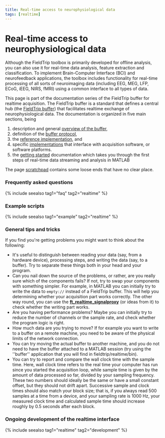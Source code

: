 ```yaml
---
title: Real-time access to neurophysiological data
tags: [realtime]
---
```


# Real-time access to neurophysiological data

Although the FieldTrip toolbox is primarily developed for offline analysis, you can also use it for real-time data analysis, feature extraction and classification. To implement Brain-Computer Interface (BCI) and neurofeedback applications, the toolbox includes functionality for real-time processing of all sorts of neuroimaging data (including EEG, MEG, LFP, ECoG, iEEG, NIRS, fMRI) using a common interface to all types of data.

This page is part of the documentation series of the FieldTrip buffer for realtime acquisition. The FieldTrip buffer is a standard that defines a central hub (the [FieldTrip buffer](/development/realtime)) that facilitates realtime exchange of neurophysiological data. The documentation is organized in five main sections, being

1.  description and general [overview of the buffer](/development/realtime/buffer_overview),
2.  definition of the [buffer protocol](/development/realtime/buffer_protocol),
3.  the [reference implementation](/development/realtime/reference_implementation), and
4.  specific [implementations](/development/realtime/implementation) that interface with acquisition software, or software platforms.
5.  the [getting started](/getting_started/realtime) documentation which takes you through the first steps of real-time data streaming and analysis in MATLAB

The page [scratchpad](/development/realtime/scratchpad) contains some loose ends that have no clear place.

### Frequently asked questions

{% include seealso tag1="faq" tag2="realtime" %}

### Example scripts

{% include seealso tag1="example" tag2="realtime" %}

### General tips and tricks

If you find you're getting problems you might want to think about the following:

- It's useful to distinguish between reading your data (say, from a hardware device), processing steps, and writing the data (say, to a buffer). Try to separate these things both in your head and your program.
- Can you nail down the source of the problems, or rather, are you really sure which of the components fails? If not, try to swap your components with something simpler. For example, in MATLAB you can initially try to write the data to `empty://` instead of a FieldTrip buffer. This will help you determining whether your acquisition part works correctly. The other way round, you can use the **[ft_realtime_signalproxy](https://github.com/fieldtrip/fieldtrip/blob/release/ft_realtime_signalproxy.m)** (or ideas from it) to check whether the writing part works.
- Are you having performance problems? Maybe you can initially try to reduce the number of channels or the sample rate, and check whether the program logic is right.
- How much data are you trying to move? If for example you want to write to a buffer on a remote machine, you need to be aware of the physical limits of the network connection.
- You can try moving the actual buffer to another machine, and you do not need to have the buffer attached to a MATLAB session (try using the ''buffer'' application that you will find in fieldtrip/realtime/bin).
- You can try to report and compare the wall clock time with the sample time. Here, wall clock time refers to the real time your computer has run since you started the acquisition loop, while sample time is given by the amount of data processed so far, divided by your sampling frequency. These two numbers should ideally be the same or have a small constant offset, but they should not drift apart. Successive sample and clock times should also match your block size; that is, if you always read 500 samples at a time from a device, and your sampling rate is 1000 Hz, your measured clock time and calculated sample time should increase roughly by 0.5 seconds after each block.

### Ongoing development of the realtime interface

{% include seealso tag1="realtime" tag2="development" %}
